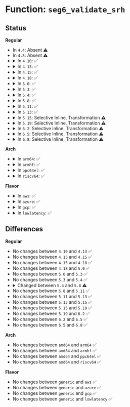 # Function: <code>seg6_validate_srh</code>

## Status
<b>Regular</b>
<ul>
<li>
In <code>4.4</code>: Absent ⚠️
</li>
<li>
In <code>4.8</code>: Absent ⚠️
</li>
<li>
<details>
<summary>In <code>4.10</code>: ✅</summary>

```c
bool seg6_validate_srh(struct ipv6_sr_hdr *srh, int len);
```

**Collision:** Unique Global

**Inline:** No

**Transformation:** False

**Instances:**

```
In net/ipv6/seg6.c (ffffffff81899d60)
Location: net/ipv6/seg6.c:32
Inline: False
Direct callers:
  - net/ipv6/seg6_iptunnel.c:seg6_build_state
```
**Symbols:**

```
ffffffff81899d60-ffffffff81899dc6: seg6_validate_srh (STB_GLOBAL)
```
</details>
</li>
<li>
<details>
<summary>In <code>4.13</code>: ✅</summary>

```c
bool seg6_validate_srh(struct ipv6_sr_hdr *srh, int len);
```

**Collision:** Unique Global

**Inline:** No

**Transformation:** False

**Instances:**

```
In net/ipv6/seg6.c (ffffffff818bff40)
Location: net/ipv6/seg6.c:32
Inline: False
Direct callers:
  - net/ipv6/seg6_iptunnel.c:seg6_build_state
```
**Symbols:**

```
ffffffff818bff40-ffffffff818bffab: seg6_validate_srh (STB_GLOBAL)
```
</details>
</li>
<li>
<details>
<summary>In <code>4.15</code>: ✅</summary>

```c
bool seg6_validate_srh(struct ipv6_sr_hdr *srh, int len);
```

**Collision:** Unique Global

**Inline:** No

**Transformation:** False

**Instances:**

```
In net/ipv6/seg6.c (ffffffff81943010)
Location: net/ipv6/seg6.c:32
Inline: False
Direct callers:
  - net/ipv6/seg6_iptunnel.c:seg6_build_state
  - net/ipv6/seg6_local.c:parse_nla_srh
  - net/ipv6/seg6_local.c:get_srh
```
**Symbols:**

```
ffffffff81943010-ffffffff8194307b: seg6_validate_srh (STB_GLOBAL)
```
</details>
</li>
<li>
<details>
<summary>In <code>4.18</code>: ✅</summary>

```c
bool seg6_validate_srh(struct ipv6_sr_hdr *srh, int len);
```

**Collision:** Unique Global

**Inline:** No

**Transformation:** False

**Instances:**

```
In net/ipv6/seg6.c (ffffffff8199be20)
Location: net/ipv6/seg6.c:32
Inline: False
Direct callers:
  - net/core/filter.c:bpf_lwt_seg6_action
  - net/core/filter.c:bpf_push_seg6_encap
  - net/ipv6/seg6_iptunnel.c:seg6_build_state
  - net/ipv6/seg6_local.c:parse_nla_srh
  - net/ipv6/seg6_local.c:input_action_end_bpf
  - net/ipv6/seg6_local.c:get_srh
```
**Symbols:**

```
ffffffff8199be20-ffffffff8199be90: seg6_validate_srh (STB_GLOBAL)
```
</details>
</li>
<li>
<details>
<summary>In <code>5.0</code>: ✅</summary>

```c
bool seg6_validate_srh(struct ipv6_sr_hdr *srh, int len);
```

**Collision:** Unique Global

**Inline:** No

**Transformation:** False

**Instances:**

```
In net/ipv6/seg6.c (ffffffff819d2770)
Location: net/ipv6/seg6.c:33
Inline: False
Direct callers:
  - net/core/filter.c:bpf_push_seg6_encap
  - net/ipv6/seg6_iptunnel.c:seg6_build_state
  - net/ipv6/seg6_local.c:parse_nla_srh
  - net/ipv6/seg6_local.c:seg6_bpf_has_valid_srh
  - net/ipv6/seg6_local.c:get_srh
```
**Symbols:**

```
ffffffff819d2770-ffffffff819d27e0: seg6_validate_srh (STB_GLOBAL)
```
</details>
</li>
<li>
<details>
<summary>In <code>5.3</code>: ✅</summary>

```c
bool seg6_validate_srh(struct ipv6_sr_hdr *srh, int len);
```

**Collision:** Unique Global

**Inline:** No

**Transformation:** False

**Instances:**

```
In net/ipv6/seg6.c (ffffffff81a415a0)
Location: net/ipv6/seg6.c:28
Inline: False
Direct callers:
  - net/core/filter.c:bpf_push_seg6_encap
  - net/ipv6/seg6_iptunnel.c:seg6_build_state
  - net/ipv6/seg6_local.c:parse_nla_srh
  - net/ipv6/seg6_local.c:seg6_bpf_has_valid_srh
  - net/ipv6/seg6_local.c:get_srh
```
**Symbols:**

```
ffffffff81a415a0-ffffffff81a41616: seg6_validate_srh (STB_GLOBAL)
```
</details>
</li>
<li>
<details>
<summary>In <code>5.4</code>: ✅</summary>

```c
bool seg6_validate_srh(struct ipv6_sr_hdr *srh, int len);
```

**Collision:** Unique Global

**Inline:** No

**Transformation:** False

**Instances:**

```
In net/ipv6/seg6.c (ffffffff81a78220)
Location: net/ipv6/seg6.c:28
Inline: False
Direct callers:
  - net/core/filter.c:bpf_push_seg6_encap
  - net/ipv6/seg6_iptunnel.c:seg6_build_state
  - net/ipv6/seg6_local.c:parse_nla_srh
  - net/ipv6/seg6_local.c:seg6_bpf_has_valid_srh
  - net/ipv6/seg6_local.c:get_srh
```
**Symbols:**

```
ffffffff81a78220-ffffffff81a78296: seg6_validate_srh (STB_GLOBAL)
```
</details>
</li>
<li>
<details>
<summary>In <code>5.8</code>: ✅</summary>

```c
bool seg6_validate_srh(struct ipv6_sr_hdr *srh, int len, bool reduced);
```

**Collision:** Unique Global

**Inline:** No

**Transformation:** False

**Instances:**

```
In net/ipv6/seg6.c (ffffffff81b72560)
Location: net/ipv6/seg6.c:28
Inline: False
Direct callers:
  - net/core/filter.c:bpf_push_seg6_encap
  - net/ipv6/seg6_iptunnel.c:seg6_build_state
  - net/ipv6/seg6_local.c:parse_nla_srh
  - net/ipv6/seg6_local.c:seg6_bpf_has_valid_srh
  - net/ipv6/seg6_local.c:get_srh
```
**Symbols:**

```
ffffffff81b72560-ffffffff81b725f6: seg6_validate_srh (STB_GLOBAL)
```
</details>
</li>
<li>
<details>
<summary>In <code>5.11</code>: ✅</summary>

```c
bool seg6_validate_srh(struct ipv6_sr_hdr *srh, int len, bool reduced);
```

**Collision:** Unique Global

**Inline:** No

**Transformation:** False

**Instances:**

```
In net/ipv6/seg6.c (ffffffff81b812d0)
Location: net/ipv6/seg6.c:28
Inline: False
Direct callers:
  - net/core/filter.c:bpf_push_seg6_encap
  - net/ipv6/ipv6_sockglue.c:ipv6_set_opt_hdr
  - net/ipv6/seg6_iptunnel.c:seg6_build_state
  - net/ipv6/seg6_local.c:parse_nla_srh
  - net/ipv6/seg6_local.c:seg6_bpf_has_valid_srh
  - net/ipv6/seg6_local.c:get_srh
```
**Symbols:**

```
ffffffff81b812d0-ffffffff81b81366: seg6_validate_srh (STB_GLOBAL)
```
</details>
</li>
<li>
<details>
<summary>In <code>5.13</code>: ✅</summary>

```c
bool seg6_validate_srh(struct ipv6_sr_hdr *srh, int len, bool reduced);
```

**Collision:** Unique Global

**Inline:** No

**Transformation:** False

**Instances:**

```
In net/ipv6/seg6.c (ffffffff81b6fee0)
Location: net/ipv6/seg6.c:28
Inline: False
Direct callers:
  - net/core/filter.c:bpf_push_seg6_encap
  - net/ipv6/ipv6_sockglue.c:ipv6_set_opt_hdr
  - net/ipv6/seg6_iptunnel.c:seg6_build_state
  - net/ipv6/seg6_local.c:parse_nla_srh
  - net/ipv6/seg6_local.c:seg6_bpf_has_valid_srh
  - net/ipv6/seg6_local.c:get_srh
```
**Symbols:**

```
ffffffff81b6fee0-ffffffff81b6ff7e: seg6_validate_srh (STB_GLOBAL)
```
</details>
</li>
<li>
<details>
<summary>In <code>5.15</code>: Selective Inline, Transformation ⚠️</summary>

```c
bool seg6_validate_srh(struct ipv6_sr_hdr *srh, int len, bool reduced);
```

**Collision:** Unique Global

**Inline:** Selective

**Transformation:** True

**Instances:**

```
In net/ipv6/seg6.c (ffffffff81c38149)
Location: net/ipv6/seg6.c:28
Inline: True
Inline callers:
  - net/ipv6/seg6.c:seg6_get_srh
Direct callers:
  - net/core/filter.c:bpf_push_seg6_encap
  - net/ipv6/ipv6_sockglue.c:ipv6_set_opt_hdr
  - net/ipv6/seg6.c:seg6_get_srh
  - net/ipv6/seg6_iptunnel.c:seg6_build_state
  - net/ipv6/seg6_local.c:parse_nla_srh
  - net/ipv6/seg6_local.c:seg6_bpf_has_valid_srh
```
**Symbols:**

```
ffffffff81c37a40-ffffffff81c37ad4: seg6_validate_srh.part.0 (STB_LOCAL)
ffffffff81c38030-ffffffff81c380ce: seg6_validate_srh (STB_GLOBAL)
```
</details>
</li>
<li>
<details>
<summary>In <code>5.19</code>: Selective Inline, Transformation ⚠️</summary>

```c
bool seg6_validate_srh(struct ipv6_sr_hdr *srh, int len, bool reduced);
```

**Collision:** Unique Global

**Inline:** Selective

**Transformation:** True

**Instances:**

```
In net/ipv6/seg6.c (ffffffff81dd5d6d)
Location: net/ipv6/seg6.c:28
Inline: True
Inline callers:
  - net/ipv6/seg6.c:seg6_get_srh
Direct callers:
  - net/core/filter.c:bpf_push_seg6_encap
  - net/ipv6/ipv6_sockglue.c:ipv6_set_opt_hdr
  - net/ipv6/seg6.c:seg6_get_srh
  - net/ipv6/seg6_iptunnel.c:seg6_build_state
  - net/ipv6/seg6_local.c:parse_nla_srh
  - net/ipv6/seg6_local.c:seg6_bpf_has_valid_srh
```
**Symbols:**

```
ffffffff81dd55f0-ffffffff81dd5693: seg6_validate_srh.part.0 (STB_LOCAL)
ffffffff81dd5c40-ffffffff81dd5cf0: seg6_validate_srh (STB_GLOBAL)
```
</details>
</li>
<li>
<details>
<summary>In <code>6.2</code>: Selective Inline, Transformation ⚠️</summary>

```c
bool seg6_validate_srh(struct ipv6_sr_hdr *srh, int len, bool reduced);
```

**Collision:** Unique Global

**Inline:** Selective

**Transformation:** True

**Instances:**

```
In net/ipv6/seg6.c (ffffffff81fa756d)
Location: net/ipv6/seg6.c:28
Inline: True
Inline callers:
  - net/ipv6/seg6.c:seg6_get_srh
Direct callers:
  - net/core/filter.c:bpf_push_seg6_encap
  - net/ipv6/ipv6_sockglue.c:ipv6_set_opt_hdr
  - net/ipv6/seg6.c:seg6_get_srh
  - net/ipv6/seg6_iptunnel.c:seg6_build_state
  - net/ipv6/seg6_local.c:parse_nla_srh
  - net/ipv6/seg6_local.c:seg6_bpf_has_valid_srh
```
**Symbols:**

```
ffffffff81fa6d70-ffffffff81fa6e13: seg6_validate_srh.part.0 (STB_LOCAL)
ffffffff81fa7430-ffffffff81fa74e0: seg6_validate_srh (STB_GLOBAL)
```
</details>
</li>
<li>
<details>
<summary>In <code>6.5</code>: Selective Inline, Transformation ⚠️</summary>

```c
bool seg6_validate_srh(struct ipv6_sr_hdr *srh, int len, bool reduced);
```

**Collision:** Unique Global

**Inline:** Selective

**Transformation:** True

**Instances:**

```
In net/ipv6/seg6.c (ffffffff82007dcd)
Location: net/ipv6/seg6.c:28
Inline: True
Inline callers:
  - net/ipv6/seg6.c:seg6_get_srh
Direct callers:
  - net/core/filter.c:bpf_push_seg6_encap
  - net/ipv6/ipv6_sockglue.c:ipv6_set_opt_hdr
  - net/ipv6/seg6.c:seg6_get_srh
  - net/ipv6/seg6_iptunnel.c:seg6_build_state
  - net/ipv6/seg6_local.c:parse_nla_srh
  - net/ipv6/seg6_local.c:seg6_bpf_has_valid_srh
```
**Symbols:**

```
ffffffff820075e0-ffffffff8200767e: seg6_validate_srh.part.0 (STB_LOCAL)
ffffffff82007c90-ffffffff82007d38: seg6_validate_srh (STB_GLOBAL)
```
</details>
</li>
<li>
<details>
<summary>In <code>6.8</code>: Selective Inline, Transformation ⚠️</summary>

```c
bool seg6_validate_srh(struct ipv6_sr_hdr *srh, int len, bool reduced);
```

**Collision:** Unique Global

**Inline:** Selective

**Transformation:** True

**Instances:**

```
In net/ipv6/seg6.c (ffffffff820d6ced)
Location: net/ipv6/seg6.c:28
Inline: True
Inline callers:
  - net/ipv6/seg6.c:seg6_get_srh
Direct callers:
  - net/core/filter.c:bpf_push_seg6_encap
  - net/ipv6/ipv6_sockglue.c:ipv6_set_opt_hdr
  - net/ipv6/seg6.c:seg6_get_srh
  - net/ipv6/seg6_iptunnel.c:seg6_build_state
  - net/ipv6/seg6_local.c:parse_nla_srh
  - net/ipv6/seg6_local.c:seg6_bpf_has_valid_srh
```
**Symbols:**

```
ffffffff820d6470-ffffffff820d650e: seg6_validate_srh.part.0 (STB_LOCAL)
ffffffff820d6bb0-ffffffff820d6c58: seg6_validate_srh (STB_GLOBAL)
```
</details>
</li>
</ul>
<b>Arch</b>
<ul>
<li>
<details>
<summary>In <code>arm64</code>: ✅</summary>

```c
bool seg6_validate_srh(struct ipv6_sr_hdr *srh, int len);
```

**Collision:** Unique Global

**Inline:** No

**Transformation:** False

**Instances:**

```
In net/ipv6/seg6.c (ffff800010d417a8)
Location: net/ipv6/seg6.c:28
Inline: False
Direct callers:
  - net/core/filter.c:bpf_push_seg6_encap
  - net/ipv6/seg6_iptunnel.c:seg6_build_state
  - net/ipv6/seg6_local.c:parse_nla_srh
  - net/ipv6/seg6_local.c:seg6_bpf_has_valid_srh
  - net/ipv6/seg6_local.c:get_srh
```
**Symbols:**

```
ffff800010d417a8-ffff800010d41874: seg6_validate_srh (STB_GLOBAL)
```
</details>
</li>
<li>
<details>
<summary>In <code>armhf</code>: ✅</summary>

```c
bool seg6_validate_srh(struct ipv6_sr_hdr *srh, int len);
```

**Collision:** Unique Global

**Inline:** No

**Transformation:** False

**Instances:**

```
In net/ipv6/seg6.c (c0e441bc)
Location: net/ipv6/seg6.c:28
Inline: False
Direct callers:
  - net/core/filter.c:bpf_push_seg6_encap
  - net/ipv6/seg6_iptunnel.c:seg6_build_state
  - net/ipv6/seg6_local.c:parse_nla_srh
  - net/ipv6/seg6_local.c:seg6_bpf_has_valid_srh
  - net/ipv6/seg6_local.c:get_srh
```
**Symbols:**

```
c0e441bc-c0e44270: seg6_validate_srh (STB_GLOBAL)
```
</details>
</li>
<li>
<details>
<summary>In <code>ppc64el</code>: ✅</summary>

```c
bool seg6_validate_srh(struct ipv6_sr_hdr *srh, int len);
```

**Collision:** Unique Global

**Inline:** No

**Transformation:** False

**Instances:**

```
In net/ipv6/seg6.c (c000000000e76360)
Location: net/ipv6/seg6.c:28
Inline: False
Direct callers:
  - net/core/filter.c:bpf_push_seg6_encap
  - net/ipv6/seg6_iptunnel.c:seg6_build_state
  - net/ipv6/seg6_local.c:parse_nla_srh
  - net/ipv6/seg6_local.c:seg6_bpf_has_valid_srh
  - net/ipv6/seg6_local.c:get_srh
```
**Symbols:**

```
c000000000e76360-c000000000e76448: seg6_validate_srh (STB_GLOBAL)
```
</details>
</li>
<li>
<details>
<summary>In <code>riscv64</code>: ✅</summary>

```c
bool seg6_validate_srh(struct ipv6_sr_hdr *srh, int len);
```

**Collision:** Unique Global

**Inline:** No

**Transformation:** False

**Instances:**

```
In net/ipv6/seg6.c (ffffffe00087ce56)
Location: net/ipv6/seg6.c:28
Inline: False
Direct callers:
  - net/core/filter.c:bpf_push_seg6_encap
  - net/ipv6/seg6_iptunnel.c:seg6_build_state
  - net/ipv6/seg6_local.c:parse_nla_srh
  - net/ipv6/seg6_local.c:seg6_bpf_has_valid_srh
  - net/ipv6/seg6_local.c:get_srh
```
**Symbols:**

```
ffffffe00087ce56-ffffffe00087cf16: seg6_validate_srh (STB_GLOBAL)
```
</details>
</li>
</ul>
<b>Flavor</b>
<ul>
<li>
<details>
<summary>In <code>aws</code>: ✅</summary>

```c
bool seg6_validate_srh(struct ipv6_sr_hdr *srh, int len);
```

**Collision:** Unique Global

**Inline:** No

**Transformation:** False

**Instances:**

```
In net/ipv6/seg6.c (ffffffff81a178b0)
Location: net/ipv6/seg6.c:28
Inline: False
Direct callers:
  - net/core/filter.c:bpf_push_seg6_encap
  - net/ipv6/seg6_iptunnel.c:seg6_build_state
  - net/ipv6/seg6_local.c:parse_nla_srh
  - net/ipv6/seg6_local.c:seg6_bpf_has_valid_srh
  - net/ipv6/seg6_local.c:get_srh
```
**Symbols:**

```
ffffffff81a178b0-ffffffff81a17926: seg6_validate_srh (STB_GLOBAL)
```
</details>
</li>
<li>
<details>
<summary>In <code>azure</code>: ✅</summary>

```c
bool seg6_validate_srh(struct ipv6_sr_hdr *srh, int len);
```

**Collision:** Unique Global

**Inline:** No

**Transformation:** False

**Instances:**

```
In net/ipv6/seg6.c (ffffffff819d4670)
Location: net/ipv6/seg6.c:28
Inline: False
Direct callers:
  - net/core/filter.c:bpf_push_seg6_encap
  - net/ipv6/seg6_iptunnel.c:seg6_build_state
  - net/ipv6/seg6_local.c:parse_nla_srh
  - net/ipv6/seg6_local.c:seg6_bpf_has_valid_srh
  - net/ipv6/seg6_local.c:get_srh
```
**Symbols:**

```
ffffffff819d4670-ffffffff819d46e6: seg6_validate_srh (STB_GLOBAL)
```
</details>
</li>
<li>
<details>
<summary>In <code>gcp</code>: ✅</summary>

```c
bool seg6_validate_srh(struct ipv6_sr_hdr *srh, int len);
```

**Collision:** Unique Global

**Inline:** No

**Transformation:** False

**Instances:**

```
In net/ipv6/seg6.c (ffffffff81a82330)
Location: net/ipv6/seg6.c:28
Inline: False
Direct callers:
  - net/core/filter.c:bpf_push_seg6_encap
  - net/ipv6/seg6_iptunnel.c:seg6_build_state
  - net/ipv6/seg6_local.c:parse_nla_srh
  - net/ipv6/seg6_local.c:seg6_bpf_has_valid_srh
  - net/ipv6/seg6_local.c:get_srh
```
**Symbols:**

```
ffffffff81a82330-ffffffff81a823a6: seg6_validate_srh (STB_GLOBAL)
```
</details>
</li>
<li>
<details>
<summary>In <code>lowlatency</code>: ✅</summary>

```c
bool seg6_validate_srh(struct ipv6_sr_hdr *srh, int len);
```

**Collision:** Unique Global

**Inline:** No

**Transformation:** False

**Instances:**

```
In net/ipv6/seg6.c (ffffffff81a8ec40)
Location: net/ipv6/seg6.c:28
Inline: False
Direct callers:
  - net/core/filter.c:bpf_push_seg6_encap
  - net/ipv6/seg6_iptunnel.c:seg6_build_state
  - net/ipv6/seg6_local.c:parse_nla_srh
  - net/ipv6/seg6_local.c:seg6_bpf_has_valid_srh
  - net/ipv6/seg6_local.c:get_srh
```
**Symbols:**

```
ffffffff81a8ec40-ffffffff81a8ecb6: seg6_validate_srh (STB_GLOBAL)
```
</details>
</li>
</ul>

## Differences
<b>Regular</b>
<ul>
<li>
No changes between <code>4.10</code> and <code>4.13</code> ✅
</li>
<li>
No changes between <code>4.13</code> and <code>4.15</code> ✅
</li>
<li>
No changes between <code>4.15</code> and <code>4.18</code> ✅
</li>
<li>
No changes between <code>4.18</code> and <code>5.0</code> ✅
</li>
<li>
No changes between <code>5.0</code> and <code>5.3</code> ✅
</li>
<li>
No changes between <code>5.3</code> and <code>5.4</code> ✅
</li>
<li>
<details>
<summary>Changed between <code>5.4</code> and <code>5.8</code> ⚠️</summary>
<ul>
<li>
<b>Param added. </b>
<code>bool reduced</code>
</li>
</ul>
</details>
</li>
<li>
No changes between <code>5.8</code> and <code>5.11</code> ✅
</li>
<li>
No changes between <code>5.11</code> and <code>5.13</code> ✅
</li>
<li>
No changes between <code>5.13</code> and <code>5.15</code> ✅
</li>
<li>
No changes between <code>5.15</code> and <code>5.19</code> ✅
</li>
<li>
No changes between <code>5.19</code> and <code>6.2</code> ✅
</li>
<li>
No changes between <code>6.2</code> and <code>6.5</code> ✅
</li>
<li>
No changes between <code>6.5</code> and <code>6.8</code> ✅
</li>
</ul>
<b>Arch</b>
<ul>
<li>
No changes between <code>amd64</code> and <code>arm64</code> ✅
</li>
<li>
No changes between <code>amd64</code> and <code>armhf</code> ✅
</li>
<li>
No changes between <code>amd64</code> and <code>ppc64el</code> ✅
</li>
<li>
No changes between <code>amd64</code> and <code>riscv64</code> ✅
</li>
</ul>
<b>Flavor</b>
<ul>
<li>
No changes between <code>generic</code> and <code>aws</code> ✅
</li>
<li>
No changes between <code>generic</code> and <code>azure</code> ✅
</li>
<li>
No changes between <code>generic</code> and <code>gcp</code> ✅
</li>
<li>
No changes between <code>generic</code> and <code>lowlatency</code> ✅
</li>
</ul>
